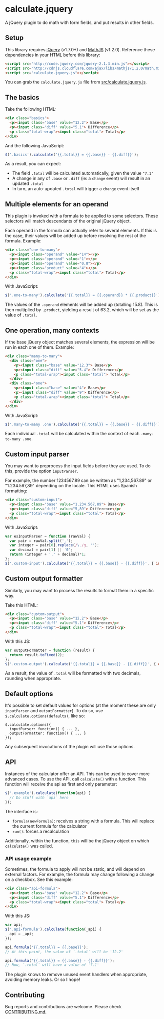 # calculate.jquery

A jQuery plugin to do math with form fields, and put results in other fields.

## Setup

This library requires [jQuery](http://jquery.com/) (v1.7.0+) and [MathJS](http://mathjs.org/) (v1.2.0). Reference these dependencies in your HTML before this library:

```html
<script src="http://code.jquery.com/jquery-2.1.3.min.js"></script>
<script src="http://cdnjs.cloudflare.com/ajax/libs/mathjs/1.2.0/math.min.js"></script>
<script src="calculate.jquery.js"></script>
```

You can grab the `calculate.jquery.js` file from [src/calculate.jquery.js](https://raw.githubusercontent.com/pablobm/calculate.jquery/master/src/calculate.jquery.js).

## The basics

Take the following HTML:

```html
<div class="basics">
  <p><input class="base" value="12.2"> Base</p>
  <p><input class="diff" value="5.1"> Difference</p>
  <p class="total-wrap"><input class="total"> Total</p>
</div>
```

And the following JavaScript:

```js
$('.basics').calculate('{{.total}} = {{.base}} - {{.diff}}');
```

As a result, you can expect:

  * The field `.total` will be calculated automatically, given the value `"7.1"`
  * A change in any of `.base` or `.diff` (ie: a `change` event) will result in an updated `.total`
  * In turn, an auto-updated `.total` will trigger a `change` event itself

## Multiple elements for an operand

This plugin is invoked with a formula to be applied to some selectors. These selectors will match descendants of the original jQuery object.

Each operand in the formula can actually refer to several elements. If this is the case, their values will be added up before resolving the rest of the formula. Example:

```html
<div class="one-to-many">
  <p><input class="operand" value="14"></p>
  <p><input class="operand" value="1"></p>
  <p><input class="operand" value="0.8"></p>
  <p><input class="product" value="4"></p>
  <p class="total-wrap"><input class="total"> Total</p>
</div>
```

With JavaScript:

```js
$('.one-to-many').calculate('{{.total}} = {{.operand}} * {{.product}}');
```

The values of the `.operand` elements will be added up (totalling 15.8). This is then multiplied by `.product`, yielding a result of 63.2, which will be set as the value of `.total`.

## One operation, many contexts

If the base jQuery object matches several elements, the expression will be run in each one of them. Example:

```html
<div class="many-to-many">
  <div class="one">
    <p><input class="base" value="12.3"> Base</p>
    <p><input class="diff" value="5.4"> Difference</p>
    <p class="total-wrap"><input class="total"> Total</p>
  </div>
  <div class="one">
    <p><input class="base" value="4"> Base</p>
    <p><input class="diff" value="9"> Difference</p>
    <p class="total-wrap"><input class="total"> Total</p>
  </div>
</div>
```

With JavaScript:

```js
$('.many-to-many .one').calculate('{{.total}} = {{.base}} - {{.diff}}');
```

Each individual `.total` will be calculated within the context of each `.many-to-many .one`.


## Custom input parser

You may want to preprocess the input fields before they are used. To do this, provide the option `inputParser`.

For example, the number 1234567.89 can be written as "1,234,567.89" or "1.234.567,89" depending on the locale. This HTML uses Spanish formatting:

```html
<div class="custom-input">
  <p><input class="base" value="1.234.567,89"> Base</p>
  <p><input class="diff" value="5,89"> Difference</p>
  <p class="total-wrap"><input class="total"> Total</p>
</div>
```

With JavaScript:

```js
var esInputParser = function (rawVal) {
  var pair = rawVal.split(',');
  var integer = pair[0].replace(/\./g, '');
  var decimal = pair[1] || '0';
  return (integer + '.' + decimal)*1;
};
$('.custom-input').calculate('{{.total}} = {{.base}} - {{.diff}}', { inputParser: esInputParser });
```

## Custom output formatter

Similarly, you may want to process the results to format them in a specific way.

Take this HTML:

```html
<div class="custom-output">
  <p><input class="base" value="12.2"> Base</p>
  <p><input class="diff" value="5.1"> Difference</p>
  <p class="total-wrap"><input class="total"> Total</p>
</div>
```

With this JS:

```js
var outputFormatter = function (result) {
  return result.toFixed(2);
};
$('.custom-output').calculate('{{.total}} = {{.base}} - {{.diff}}', { outputFormatter: outputFormatter });
```

As a result, the value of `.total` will be formatted with two decimals, rounding when appropriate.

## Default options

It's possible to set default values for options (at the moment these are only `inputParser` and `outputFormatter`). To do so, use `$.calculate.options(defaults)`, like so:

    $.calculate.options({
      inputParser: function() { ... },
      outputFormatter: function() { ... }
    });

Any subsequent invocations of the plugin will use those options.

## API

Instances of the calculator offer an API. This can be used to cover more advanced cases. To use the API, call `calculate()` with a function. This function will receive the api as first and only parameter:

```js
$('.example').calculate(function(api) {
  // Do stuff with `api` here
});
```

The interface is:

  * `formula(newFormula)`: receives a string with a formula. This will replace the current formula for the calculator
  * `run()`: forces a recalculation

Additionally, within the function, `this` will be the jQuery object on which `calculate()` was called.

### API usage example

Sometimes, the formula to apply will not be static, and will depend on external factors. For example, the formula may change following a change on a checkbox. See this example:

```html
<div class="api-formula">
  <p><input class="base" value="12.2"> Base</p>
  <p><input class="diff" value="5.1"> Difference</p>
  <p class="total-wrap"><input class="total"> Total</p>
</div>
```

With this JS:

```js
var api;
$('.api-formula').calculate(function(_api) {
  api = _api;
});

api.formula('{{.total}} = {{.base}}');
// At this point, the value of `.total` will be '12.2'

api.formula('{{.total}} = {{.base}} - {{.diff}}');
// Now, `.total` will have a value of '7.1'
```

The plugin knows to remove unused event handlers when appropriate, avoiding memory leaks. Or so I hope!

## Contributing

Bug reports and contributions are welcome. Please check [CONTRIBUTING.md](./CONTRIBUTING.md).





